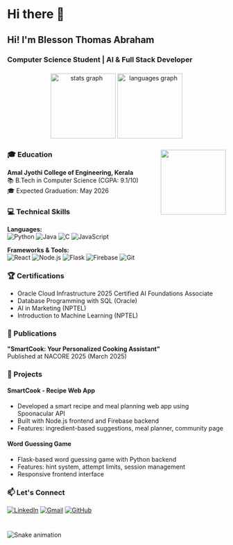 # Hi there 👋
<h2 align="left">Hi! I'm Blesson Thomas Abraham</h2>
<h3 align="left">Computer Science Student | AI & Full Stack Developer</h3>

###

<div align="center">
  <img src="https://github-readme-stats.vercel.app/api?username=blesson-thomas&hide_title=false&hide_rank=false&show_icons=true&include_all_commits=true&count_private=true&disable_animations=false&theme=dracula&locale=en&hide_border=false" height="150" alt="stats graph"  />
  <img src="https://github-readme-stats.vercel.app/api/top-langs?username=blesson-thomas&locale=en&hide_title=false&layout=compact&card_width=320&langs_count=5&theme=dracula&hide_border=false" height="150" alt="languages graph"  />
</div>

###

<img align="right" height="150" src="https://media.giphy.com/media/qgQUggAC3Pfv687qPC/giphy.gif"  />

###

### 🎓 Education
**Amal Jyothi College of Engineering, Kerala**  
📚 B.Tech in Computer Science (CGPA: 9.1/10)  
🎓 Expected Graduation: May 2026  

### 💻 Technical Skills
**Languages:**  
![Python](https://img.shields.io/badge/Python-3776AB?logo=python&logoColor=white)
![Java](https://img.shields.io/badge/Java-ED8B00?logo=java&logoColor=white)
![C](https://img.shields.io/badge/C-00599C?logo=c&logoColor=white)
![JavaScript](https://img.shields.io/badge/JavaScript-F7DF1E?logo=javascript&logoColor=black)

**Frameworks & Tools:**  
![React](https://img.shields.io/badge/React-20232A?logo=react&logoColor=61DAFB)
![Node.js](https://img.shields.io/badge/Node.js-43853D?logo=node.js&logoColor=white)
![Flask](https://img.shields.io/badge/Flask-000000?logo=flask&logoColor=white)
![Firebase](https://img.shields.io/badge/Firebase-FFCA28?logo=firebase&logoColor=black)
![Git](https://img.shields.io/badge/Git-F05032?logo=git&logoColor=white)

### 🏆 Certifications
- Oracle Cloud Infrastructure 2025 Certified AI Foundations Associate
- Database Programming with SQL (Oracle)
- AI in Marketing (NPTEL)
- Introduction to Machine Learning (NPTEL)

### 📝 Publications
**"SmartCook: Your Personalized Cooking Assistant"**  
Published at NACORE 2025 (March 2025)

### 🚀 Projects

#### SmartCook - Recipe Web App
- Developed a smart recipe and meal planning web app using Spoonacular API
- Built with Node.js frontend and Firebase backend
- Features: ingredient-based suggestions, meal planner, community page

#### Word Guessing Game
- Flask-based word guessing game with Python backend
- Features: hint system, attempt limits, session management
- Responsive frontend interface

### 📫 Let's Connect
[![LinkedIn](https://img.shields.io/badge/LinkedIn-0077B5?logo=linkedin&logoColor=white)](your-linkedin-url)
[![Gmail](https://img.shields.io/badge/Gmail-D14836?logo=gmail&logoColor=white)](mailto:blesson.a.thomas@gmail.com)
[![GitHub](https://img.shields.io/badge/GitHub-100000?logo=github&logoColor=white)](https://github.com/blesson-thomas)

###

<br clear="both">

<img src="https://raw.githubusercontent.com/blesson-thomas/blesson-thomas/output/snake.svg" alt="Snake animation" />

###
<!--
**BRAVO25177/BRAVO25177** is a ✨ _special_ ✨ repository because its `README.md` (this file) appears on your GitHub profile.

Here are some ideas to get you started:

- 🔭 I’m currently working on ...
- 🌱 I’m currently learning ...
- 👯 I’m looking to collaborate on ...
- 🤔 I’m looking for help with ...
- 💬 Ask me about ...
- 📫 How to reach me: ...
- 😄 Pronouns: ...
- ⚡ Fun fact: ...
-->
